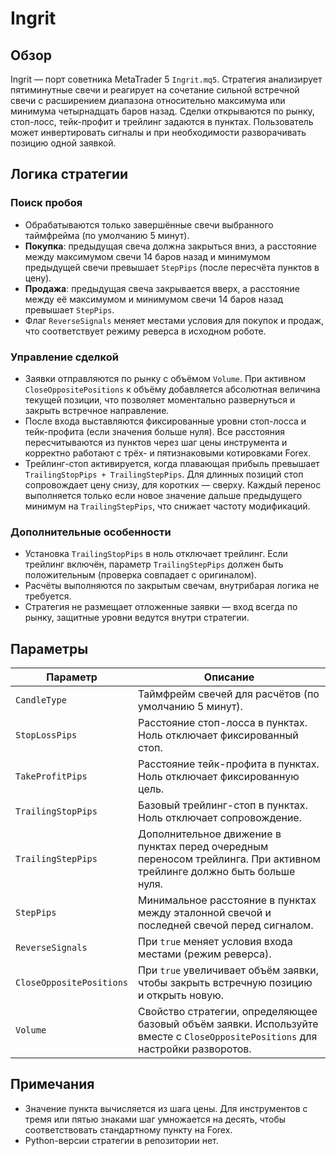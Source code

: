 # Ingrit

## Обзор
Ingrit — порт советника MetaTrader 5 `Ingrit.mq5`. Стратегия анализирует пятиминутные свечи и реагирует на сочетание сильной встречной свечи с расширением диапазона относительно максимума или минимума четырнадцать баров назад. Сделки открываются по рынку, стоп-лосс, тейк-профит и трейлинг задаются в пунктах. Пользователь может инвертировать сигналы и при необходимости разворачивать позицию одной заявкой.

## Логика стратегии
### Поиск пробоя
* Обрабатываются только завершённые свечи выбранного таймфрейма (по умолчанию 5 минут).
* **Покупка**: предыдущая свеча должна закрыться вниз, а расстояние между максимумом свечи 14 баров назад и минимумом предыдущей свечи превышает `StepPips` (после пересчёта пунктов в цену).
* **Продажа**: предыдущая свеча закрывается вверх, а расстояние между её максимумом и минимумом свечи 14 баров назад превышает `StepPips`.
* Флаг `ReverseSignals` меняет местами условия для покупок и продаж, что соответствует режиму реверса в исходном роботе.

### Управление сделкой
* Заявки отправляются по рынку с объёмом `Volume`. При активном `CloseOppositePositions` к объёму добавляется абсолютная величина текущей позиции, что позволяет моментально развернуться и закрыть встречное направление.
* После входа выставляются фиксированные уровни стоп-лосса и тейк-профита (если значения больше нуля). Все расстояния пересчитываются из пунктов через шаг цены инструмента и корректно работают с трёх- и пятизнаковыми котировками Forex.
* Трейлинг-стоп активируется, когда плавающая прибыль превышает `TrailingStopPips + TrailingStepPips`. Для длинных позиций стоп сопровождает цену снизу, для коротких — сверху. Каждый перенос выполняется только если новое значение дальше предыдущего минимум на `TrailingStepPips`, что снижает частоту модификаций.

### Дополнительные особенности
* Установка `TrailingStopPips` в ноль отключает трейлинг. Если трейлинг включён, параметр `TrailingStepPips` должен быть положительным (проверка совпадает с оригиналом).
* Расчёты выполняются по закрытым свечам, внутрибарая логика не требуется.
* Стратегия не размещает отложенные заявки — вход всегда по рынку, защитные уровни ведутся внутри стратегии.

## Параметры
| Параметр | Описание |
| --- | --- |
| `CandleType` | Таймфрейм свечей для расчётов (по умолчанию 5 минут). |
| `StopLossPips` | Расстояние стоп-лосса в пунктах. Ноль отключает фиксированный стоп. |
| `TakeProfitPips` | Расстояние тейк-профита в пунктах. Ноль отключает фиксированную цель. |
| `TrailingStopPips` | Базовый трейлинг-стоп в пунктах. Ноль отключает сопровождение. |
| `TrailingStepPips` | Дополнительное движение в пунктах перед очередным переносом трейлинга. При активном трейлинге должно быть больше нуля. |
| `StepPips` | Минимальное расстояние в пунктах между эталонной свечой и последней свечой перед сигналом. |
| `ReverseSignals` | При `true` меняет условия входа местами (режим реверса). |
| `CloseOppositePositions` | При `true` увеличивает объём заявки, чтобы закрыть встречную позицию и открыть новую. |
| `Volume` | Свойство стратегии, определяющее базовый объём заявки. Используйте вместе с `CloseOppositePositions` для настройки разворотов. |

## Примечания
* Значение пункта вычисляется из шага цены. Для инструментов с тремя или пятью знаками шаг умножается на десять, чтобы соответствовать стандартному пункту на Forex.
* Python-версии стратегии в репозитории нет.

